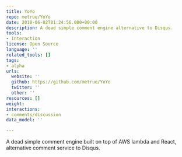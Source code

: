 ```yaml
---
title: YoYo
repo: metrue/YoYo
date: 2018-06-02T01:24:56.000+00:00
description: A dead simple comment engine alternative to Disqus.
tools:
- Interaction
license: Open Source
language: ''
related_tools: []
tags:
- alpha
urls:
  website: ''
  github: https://github.com/metrue/YoYo
  twitter: ''
  other: ''
resources: []
weight: 
interactions:
- comments/discussion
data_model: ''

---
```

A dead simple comment engine built on top of AWS lambda and React, alternative comment service to Disqus.